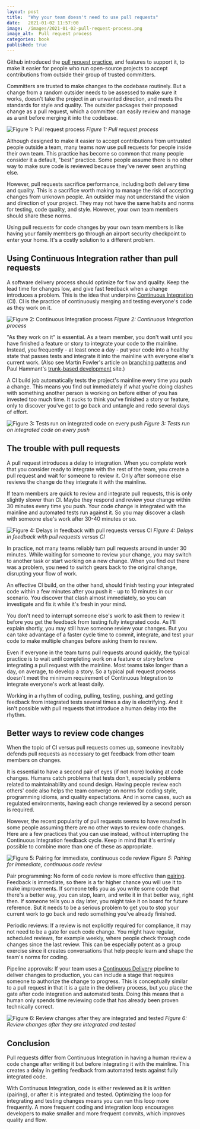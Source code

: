```yaml
---
layout: post
title:  "Why your team doesn't need to use pull requests"
date:   2021-01-02 11:57:00
image:  /images/2021-01-02-pull-request-process.png
image_alt:  Pull request process
categories: book
published: true
---
```


Github introduced the [pull request practice](https://docs.github.com/en/free-pro-team@latest/github/collaborating-with-issues-and-pull-requests/about-pull-requests), and features to support it, to make it easier for people who run open-source projects to accept contributions from outside their group of trusted committers.

Committers are trusted to make changes to the codebase routinely. But a change from a random outsider needs to be assessed to make sure it works, doesn't take the project in an unwanted direction, and meets the standards for style and quality. The outsider packages their proposed change as a pull request, which a committer can easily review and manage as a unit before merging it into the codebase.


![Figure 1: Pull request process](/images/2021-01-02-pull-request-process.png)
*Figure 1: Pull request process*


Although designed to make it easier to accept contributions from untrusted people outside a team, many teams now use pull requests for people inside their own team. This practice has become so common that many people consider it a default, "best" practice. Some people assume there is no other way to make sure code is reviewed because they've never seen anything else.

However, pull requests sacrifice performance, including both delivery time and quality. This is a sacrifice worth making to manage the risk of accepting changes from unknown people. An outsider may not understand the vision and direction of your project. They may not have the same habits and norms for testing, code quality, and style. However, your own team members should share these norms.

Using pull requests for code changes by your own team members is like having your family members go through an airport security checkpoint to enter your home. It's a costly solution to a different problem.


## Using Continuous Integration rather than pull requests

A software delivery process should optimize for flow and quality. Keep the lead time for changes low, and give fast feedback when a change introduces a problem. This is the idea that underpins [Continuous Integration](https://www.martinfowler.com/articles/continuousIntegration.html) (CI). CI is the practice of continuously merging and testing everyone's code as they work on it.


![Figure 2: Continuous Integration process](/images/2021-01-02-ci-process.png)
*Figure 2: Continuous Integration process*


"As they work on it" is essential. As a team member, you don't wait until you have finished a feature or story to integrate your code to the mainline. Instead, you frequently - at least once a day - put your code into a healthy state that passes tests and integrate it into the mainline with everyone else's current work. (Also see Martin Fowler's article on [branching patterns](https://martinfowler.com/articles/branching-patterns.html) and Paul Hammant's [trunk-based development](https://trunkbaseddevelopment.com/) site.)

A CI build job automatically tests the project's mainline every time you push a change. This means you find out immediately if what you're doing clashes with something another person is working on before either of you has invested too much time. It sucks to think you've finished a story or feature, only to discover you've got to go back and untangle and redo several days of effort.


![Figure 3: Tests run on integrated code on every push](/images/2021-01-02-test-on-push.png)
*Figure 3: Tests run on integrated code on every push*


## The trouble with pull requests

A pull request introduces a delay to integration. When you complete work that you consider ready to integrate with the rest of the team, you create a pull request and wait for someone to review it. Only after someone else reviews the change do they integrate it with the mainline.

If team members are quick to review and integrate pull requests, this is only slightly slower than CI. Maybe they respond and review your change within 30 minutes every time you push. Your code change is integrated with the mainline and automated tests run against it. So you may discover a clash with someone else's work after 30-40 minutes or so.


![Figure 4: Delays in feedback with pull requests versus CI](/images/2021-01-02-feedback-delays-with-prs.png)
*Figure 4: Delays in feedback with pull requests versus CI*


In practice, not many teams reliably turn pull requests around in under 30 minutes. While waiting for someone to review your change, you may switch to another task or start working on a new change. When you find out there was a problem, you need to switch gears back to the original change, disrupting your flow of work.

An effective CI build, on the other hand, should finish testing your integrated code within a few minutes after you push it - up to 10 minutes in our scenario. You discover that clash almost immediately, so you can investigate and fix it while it's fresh in your mind.

You don't need to interrupt someone else's work to ask them to review it before you get the feedback from testing fully integrated code. As I'll explain shortly, you may still have someone review your changes. But you can take advantage of a faster cycle time to commit, integrate, and test your code to make multiple changes before asking them to review.

Even if everyone in the team turns pull requests around quickly, the typical practice is to wait until completing work on a feature or story before integrating a pull request with the mainline. Most teams take longer than a day, on average, to develop a story. So a typical pull request process doesn't meet the minimum requirement of Continuous Integration to integrate everyone's work at least daily.

Working in a rhythm of coding, pulling, testing, pushing, and getting feedback from integrated tests several times a day is electrifying. And it isn't possible with pull requests that introduce a human delay into the rhythm.


## Better ways to review code changes

When the topic of CI versus pull requests comes up, someone inevitably defends pull requests as necessary to get feedback from other team members on changes.

It is essential to have a second pair of eyes (if not more) looking at code changes. Humans catch problems that tests don't, especially problems related to maintainability and sound design. Having people review each others' code also helps the team converge on norms for coding style, programming idioms, and quality expectations. And in some cases, such as regulated environments, having each change reviewed by a second person is required.

However, the recent popularity of pull requests seems to have resulted in some people assuming there are no other ways to review code changes. Here are a few practices that you can use instead, without interrupting the Continuous Integration feedback cycle. Keep in mind that it's entirely possible to combine more than one of these as appropriate.


![Figure 5: Pairing for immediate, continuous code review](/images/2021-01-02-pairing.png)
*Figure 5: Pairing for immediate, continuous code review*


Pair programming: No form of code review is more effective than [pairing](https://martinfowler.com/articles/on-pair-programming.html). Feedback is immediate, so there is a far higher chance you will use it to make improvements. If someone tells you as you write some code that there's a better way, you can stop, learn, and write it in that better way, right then. If someone tells you a day later, you might take it on board for future reference. But it needs to be a serious problem to get you to stop your current work to go back and redo something you've already finished.

Periodic reviews: If a review is not explicitly required for compliance, it may not need to be a gate for each code change. You might have regular, scheduled reviews, for example weekly, where people check through code changes since the last review. This can be especially potent as a group exercise since it creates conversations that help people learn and shape the team's norms for coding.

Pipeline approvals: If your team uses a [Continuous Delivery](https://continuousdelivery.com/) pipeline to deliver changes to production, you can include a stage that requires someone to authorize the change to progress. This is conceptually similar to a pull request in that it is a gate in the delivery process, but you place the gate after code integration and automated tests. Doing this means that a human only spends time reviewing code that has already been proven technically correct.


![Figure 6: Review changes after they are integrated and tested](/images/2021-01-02-review-in-pipeline.png)
*Figure 6: Review changes after they are integrated and tested*


## Conclusion

Pull requests differ from Continuous Integration in having a human review a code change after writing it but before integrating it with the mainline. This creates a delay in getting feedback from automated tests against fully integrated code.

With Continuous Integration, code is either reviewed as it is written (pairing), or after it is integrated and tested. Optimizing the loop for integrating and testing changes means you can run this loop more frequently. A more frequent coding and integration loop encourages developers to make smaller and more frequent commits, which improves quality and flow.


